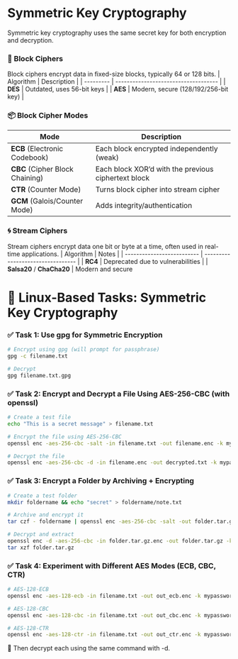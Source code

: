 
#  Symmetric Key Cryptography
Symmetric key cryptography uses the same secret key for both encryption and decryption.
### 🧊 Block Ciphers
Block ciphers encrypt data in fixed-size blocks, typically 64 or 128 bits.
| Algorithm | Description                          |
| --------- | ------------------------------------ |
| **DES**   | Outdated, uses 56-bit keys           |
| **AES**   | Modern, secure (128/192/256-bit key) |
### 📦 Block Cipher Modes
| Mode                            | Description                                         |
| ------------------------------- | --------------------------------------------------- |
| **ECB** (Electronic Codebook)   | Each block encrypted independently (weak)           |
| **CBC** (Cipher Block Chaining) | Each block XOR’d with the previous ciphertext block |
| **CTR** (Counter Mode)          | Turns block cipher into stream cipher               |
| **GCM** (Galois/Counter Mode)   | Adds integrity/authentication                       |
### 🌀 Stream Ciphers
Stream ciphers encrypt data one bit or byte at a time, often used in real-time applications.
| Algorithm                  | Notes                             |
| -------------------------- | --------------------------------- |
| **RC4**                    | Deprecated due to vulnerabilities |
| **Salsa20** / **ChaCha20** | Modern and secure     

# 🐧 Linux-Based Tasks: Symmetric Key Cryptography
### ✅ Task 1: Use gpg for Symmetric Encryption
```bash
# Encrypt using gpg (will prompt for passphrase)
gpg -c filename.txt

# Decrypt
gpg filename.txt.gpg
```
### ✅ Task 2: Encrypt and Decrypt a File Using AES-256-CBC (with openssl)
```bash
# Create a test file
echo "This is a secret message" > filename.txt

# Encrypt the file using AES-256-CBC
openssl enc -aes-256-cbc -salt -in filename.txt -out filename.enc -k mypassword

# Decrypt the file
openssl enc -aes-256-cbc -d -in filename.enc -out decrypted.txt -k mypassword
```
### ✅ Task 3: Encrypt a Folder by Archiving + Encrypting
```bash 
# Create a test folder
mkdir foldername && echo "secret" > foldername/note.txt

# Archive and encrypt it
tar czf - foldername | openssl enc -aes-256-cbc -salt -out folder.tar.gz.enc -k mypassword

# Decrypt and extract
openssl enc -d -aes-256-cbc -in folder.tar.gz.enc -out folder.tar.gz -k mypassword
tar xzf folder.tar.gz
```
### ✅ Task 4: Experiment with Different AES Modes (ECB, CBC, CTR)
```bash
# AES-128-ECB
openssl enc -aes-128-ecb -in filename.txt -out out_ecb.enc -k mypassword

# AES-128-CBC
openssl enc -aes-128-cbc -in filename.txt -out out_cbc.enc -k mypassword

# AES-128-CTR
openssl enc -aes-128-ctr -in filename.txt -out out_ctr.enc -k mypassword
```
📌 Then decrypt each using the same command with -d.
